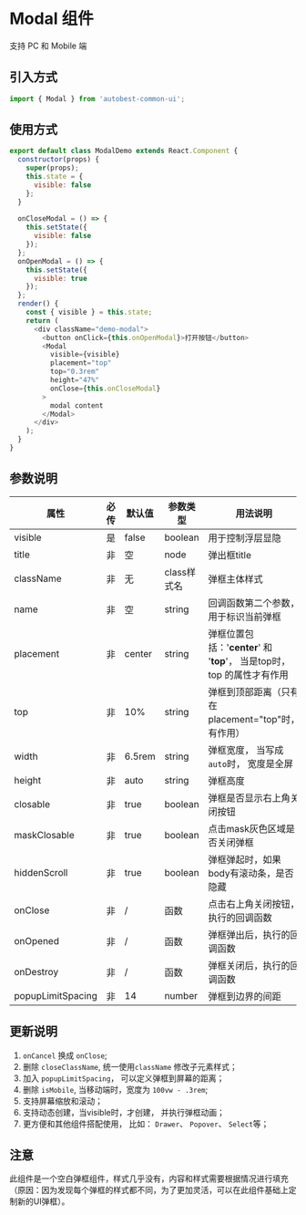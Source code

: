 # Modal 组件

支持 PC 和 Mobile 端

## 引入方式
```javascript
import { Modal } from 'autobest-common-ui';
```

## 使用方式

```javascript
export default class ModalDemo extends React.Component {
  constructor(props) {
    super(props);
    this.state = {
      visible: false
    };
  }
  
  onCloseModal = () => {
    this.setState({
      visible: false
    });
  };
  onOpenModal = () => {
    this.setState({
      visible: true
    });
  };
  render() {
    const { visible } = this.state;
    return (
      <div className="demo-modal">
        <button onClick={this.onOpenModal}>打开按钮</button>
        <Modal
          visible={visible}
          placement="top"
          top="0.3rem"
          height="47%"
          onClose={this.onCloseModal}
        >
          modal content
        </Modal>
      </div>
    );
  }
}
```
## 参数说明

| 属性 | 必传 | 默认值 | 参数类型 | 用法说明 |
| ------ | ------ | ------ | ------ | ------ |
| visible | 是 | false | boolean | 用于控制浮层显隐 |
| title | 非 | 空 | node | 弹出框title |
| className | 非 | 无 | class样式名 | 弹框主体样式 |
| name | 非 | 空 | string | 回调函数第二个参数， 用于标识当前弹框 |
| placement | 非 | center | string | 弹框位置包括：'**center**' 和 '**top**'， 当是top时， top 的属性才有作用 |
| top | 非 | 10% | string | 弹框到顶部距离（只有在placement="top"时，有作用） |
| width | 非 | 6.5rem | string | 弹框宽度， 当写成`auto`时， 宽度是全屏 |
| height | 非 | auto | string | 弹框高度 |
| closable | 非 | true | boolean | 弹框是否显示右上角关闭按钮 |
| maskClosable | 非 | true | boolean | 点击mask灰色区域是否关闭弹框 |
| hiddenScroll | 非 | true | boolean | 弹框弹起时，如果body有滚动条，是否隐藏 |
| onClose | 非 | / | 函数 | 点击右上角关闭按钮，执行的回调函数 |
| onOpened | 非 | / | 函数 | 弹框弹出后，执行的回调函数 |
| onDestroy | 非 | / | 函数 | 弹框关闭后，执行的回调函数 |
| popupLimitSpacing | 非 | 14 | number | 弹框到边界的间距 |

## 更新说明

1. `onCancel` 换成 `onClose`;
2. 删除 `closeClassName`, 统一使用`className` 修改子元素样式；
3. 加入 `popupLimitSpacing`， 可以定义弹框到屏幕的距离；
4. 删除 `isMobile`, 当移动端时，宽度为 `100vw - .3rem`;
5. 支持屏幕缩放和滚动；
6. 支持动态创建，当visible时，才创建， 并执行弹框动画；
7. 更方便和其他组件搭配使用， 比如： `Drawer`、 `Popover`、 `Select`等；

## 注意

此组件是一个空白弹框组件，样式几乎没有，内容和样式需要根据情况进行填充（原因：因为发现每个弹框的样式都不同，为了更加灵活，可以在此组件基础上定制新的UI弹框）。
